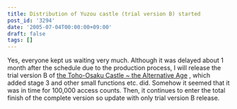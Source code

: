 ```yaml
---
title: Distribution of Yuzou castle (trial version B) started
post_id: '3294'
date: '2005-07-04T00:00:00+09:00'
draft: false
tags: []
---
```


Yes, everyone kept us waiting very much. Although it was delayed about 1 month after the schedule due to the production process, I will release the trial version B of [the Toho-Osaku Castle ~ the Alternative Age](/!/thA/) , which added stage 3 and other small functions etc. did. Somehow it seemed that it was in time for 100,000 access counts. Then, it continues to enter the total finish of the complete version so update with only trial version B release.